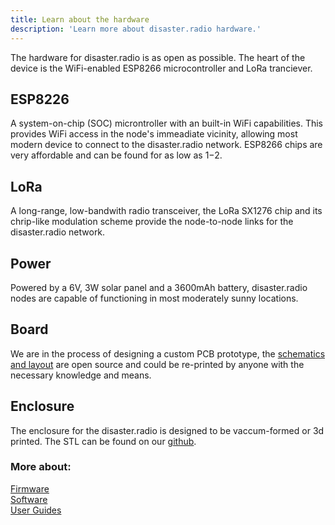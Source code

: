 ```yaml
---
title: Learn about the hardware
description: 'Learn more about disaster.radio hardware.'
---
```


The hardware for disaster.radio is as open as possible. The heart of the device is the WiFi-enabled ESP8266 microcontroller and LoRa tranciever.   
## ESP8226
A system-on-chip (SOC) microntroller with an built-in WiFi capabilities. This provides WiFi access in the node's immeadiate vicinity, allowing most modern device to connect to the disaster.radio network. ESP8266 chips are very affordable and can be found for as low as $1-$2.

## LoRa
A long-range, low-bandwith radio transceiver, the LoRa SX1276 chip and its chrip-like modulation scheme provide the node-to-node links for the disaster.radio network.

## Power
Powered by a 6V, 3W solar panel and a 3600mAh battery, disaster.radio nodes are capable of functioning in most moderately sunny locations.

## Board
We are in the process of designing a custom PCB prototype, the [schematics and layout](https://github.com/sudomesh/disaster-radio/tree/master/hardware) are open source and could be re-printed by anyone with the necessary knowledge and means.

## Enclosure
The enclosure for the disaster.radio is designed to be vaccum-formed or 3d printed. The STL can be found on our [github](https://github.com/sudomesh/disaster-radio/blob/master/enclosure/disaster_radio_enclosure.stl). 


### More about:  
[Firmware](/learn/firmware)  
[Software](/learn/software)   
[User Guides](/learn/user-guides)  
